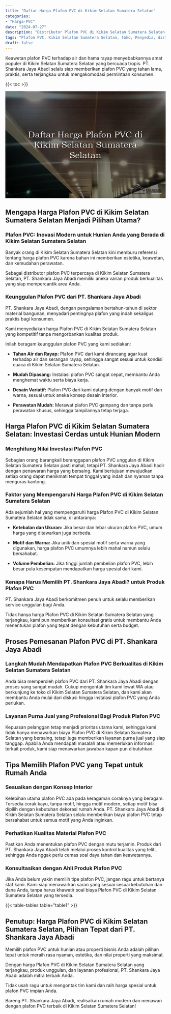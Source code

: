 ```yaml
---
title: "Daftar Harga Plafon PVC di Kikim Selatan Sumatera Selatan"
categories: 
- "Harga-PVC"
date: "2024-07-27"
description: "Distributor Plafon PVC di Kikim Selatan Sumatera Selatan untuk tempat tinggal, perkantoran, dan gerai. Material berkualitas, pilihan motif, pilihan warna menarik, dengan jasa penempatan ditangani oleh teknisi profesional serta kepastian resmi!|Servis penjualan Plafon PVC di Kikim Selatan Sumatera Selatan untuk kebutuhan hunian, perkantoran, maupun toko, dengan panel unggulan dan penempatan oleh tim ahli serta jaminan resmi.|Solusi Plafon PVC di Kikim Selatan Sumatera Selatan yang terbukti untuk tempat tinggal, perkantoran, serta gerai, bersama panel berkualitas dan pemasangan dikerjakan oleh tim berpengalaman serta garansi resmi.|Penyediaan Plafon PVC di Kikim Selatan Sumatera Selatan untuk hunian, kantor, dan ritel, beserta produk berkualitas dan instalasi dikerjakan oleh teknisi berpengalaman, dilengkapi beserta kepastian resmi.}"
tags: "Plafon PVC, Kikim Selatan Sumatera Selatan, toko, Penyedia, distributor"
draft: false
---
```


Keawetan plafon PVC terhadap air dan hama rayap menyebabkannya amat populer di Kikim Selatan Sumatera Selatan yang bercuaca tropis. PT. Shankara Jaya Abadi selalu siap memberikan plafon PVC yang tahan lama, praktis, serta terjangkau untuk mengakomodasi permintaan konsumen.

{{< toc >}}

![Daftar Harga Plafon PVC di Kikim Selatan Sumatera Selatan](/images/Harga-PVC/Daftar-Harga-Plafon-PVC-di-Kikim-Selatan-Sumatera-Selatan.png)


## Mengapa Harga Plafon PVC di Kikim Selatan Sumatera Selatan Menjadi Pilihan Utama?

### Plafon PVC: Inovasi Modern untuk Hunian Anda yang Berada di Kikim Selatan Sumatera Selatan

Banyak orang di Kikim Selatan Sumatera Selatan kini memburu referensi tentang harga plafon PVC karena bahan ini memberikan estetika, keawetan, dan kemudahan perawatan.

Sebagai distributor plafon PVC terpercaya di Kikim Selatan Sumatera Selatan, PT. Shankara Jaya Abadi memiliki aneka varian produk berkualitas yang siap mempercantik area Anda.

### Keunggulan Plafon PVC dari PT. Shankara Jaya Abadi

PT. Shankara Jaya Abadi, dengan pengalaman bertahun-tahun di sektor material bangunan, menyadari pentingnya plafon yang indah sekaligus praktis bagi konsumen.

Kami menyediakan harga Plafon PVC di Kikim Selatan Sumatera Selatan yang kompetitif tanpa mengorbankan kualitas produk.

Inilah beragam keunggulan plafon PVC yang kami sediakan:

- **Tahan Air dan Rayap:** Plafon PVC dari kami dirancang agar kuat terhadap air dan serangan rayap, sehingga sangat sesuai untuk kondisi cuaca di Kikim Selatan Sumatera Selatan.

- **Mudah Dipasang:** Instalasi plafon PVC sangat cepat, membantu Anda menghemat waktu serta biaya kerja.

- **Desain Variatif:** Plafon PVC dari kami datang dengan banyak motif dan warna, sesuai untuk aneka konsep desain interior.

- **Perawatan Mudah:** Merawat plafon PVC gampang dan tanpa perlu perawatan khusus, sehingga tampilannya tetap terjaga.

## Harga Plafon PVC di Kikim Selatan Sumatera Selatan: Investasi Cerdas untuk Hunian Modern

### Menghitung Nilai Investasi Plafon PVC

Sebagian orang barangkali beranggapan plafon PVC unggulan di Kikim Selatan Sumatera Selatan pasti mahal, tetapi PT. Shankara Jaya Abadi hadir dengan penawaran harga yang bersaing. Kami bertujuan mewujudkan setiap orang dapat menikmati tempat tinggal yang indah dan nyaman tanpa menguras kantong.

### Faktor yang Mempengaruhi Harga Plafon PVC di Kikim Selatan Sumatera Selatan

Ada sejumlah hal yang mempengaruhi harga Plafon PVC di Kikim Selatan Sumatera Selatan tidak sama, di antaranya:

- **Ketebalan dan Ukuran:** Jika besar dan lebar ukuran plafon PVC, umum harga yang ditawarkan juga berbeda.

- **Motif dan Warna:** Jika unik dan spesial motif serta warna yang digunakan, harga plafon PVC umumnya lebih mahal namun selalu bersahabat.

- **Volume Pembelian:** Jika tinggi jumlah pembelian plafon PVC, lebih besar pula kesempatan mendapatkan harga spesial dari kami.

### Kenapa Harus Memilih PT. Shankara Jaya Abadi? untuk Produk Plafon PVC

PT. Shankara Jaya Abadi berkomitmen penuh untuk selalu memberikan service unggulan bagi Anda.

Tidak hanya harga Plafon PVC di Kikim Selatan Sumatera Selatan yang terjangkau, kami pun memberikan konsultasi gratis untuk membantu Anda menentukan plafon yang tepat dengan kebutuhan serta budget.

## Proses Pemesanan Plafon PVC di PT. Shankara Jaya Abadi

### Langkah Mudah Mendapatkan Plafon PVC Berkualitas di Kikim Selatan Sumatera Selatan

Anda bisa memperoleh plafon PVC dari PT. Shankara Jaya Abadi dengan proses yang sangat mudah. Cukup mengontak tim kami lewat WA atau berkunjung ke toko di Kikim Selatan Sumatera Selatan, dan kami akan membantu Anda mulai dari diskusi hingga instalasi plafon PVC yang Anda perlukan.

### Layanan Purna Jual yang Profesional Bagi Produk Plafon PVC

Kepuasan pelanggan tetap menjadi prioritas utama kami, sehingga kami tidak hanya menawarkan biaya Plafon PVC di Kikim Selatan Sumatera Selatan yang bersaing, tetapi juga memberikan layanan purna jual yang siap tanggap. Apabila Anda mendapati masalah atau memerlukan informasi terkait produk, kami siap menawarkan jawaban kapan pun dibutuhkan.

## Tips Memilih Plafon PVC yang Tepat untuk Rumah Anda

### Sesuaikan dengan Konsep Interior

Kelebihan utama plafon PVC ada pada keragaman coraknya yang beragam. Tersedia corak kayu, tanpa motif, hingga motif modern, setiap motif bisa dipilih dengan kebutuhan dekorasi rumah Anda. PT. Shankara Jaya Abadi di Kikim Selatan Sumatera Selatan selalu memberikan biaya plafon PVC tetap bersahabat untuk semua motif yang Anda inginkan.

### Perhatikan Kualitas Material Plafon PVC

Pastikan Anda menentukan plafon PVC dengan mutu terjamin. Produk dari PT. Shankara Jaya Abadi telah melalui proses kontrol kualitas yang teliti, sehingga Anda nggak perlu cemas soal daya tahan dan keawetannya.

### Konsultasikan dengan Ahli Produk Plafon PVC

Jika Anda belum yakin memilih tipe plafon PVC, jangan ragu untuk bertanya staf kami. Kami siap menawarkan saran yang sesuai sesuai kebutuhan dan dana Anda, tanpa harus khawatir soal biaya Plafon PVC di Kikim Selatan Sumatera Selatan yang tersedia.

{{< table-tables table="table1" >}}

## Penutup: Harga Plafon PVC di Kikim Selatan Sumatera Selatan, Pilihan Tepat dari PT. Shankara Jaya Abadi

Memilih plafon PVC untuk hunian atau properti bisnis Anda adalah pilihan tepat untuk meraih rasa nyaman, estetika, dan nilai properti yang maksimal.

Dengan harga Plafon PVC di Kikim Selatan Sumatera Selatan yang terjangkau, produk unggulan, dan layanan profesional, PT. Shankara Jaya Abadi adalah mitra terbaik Anda.

Tidak usah ragu untuk mengontak tim kami dan raih harga spesial untuk plafon PVC impian Anda.

Bareng PT. Shankara Jaya Abadi, realisaikan rumah modern dan menawan dengan plafon PVC terbaik di Kikim Selatan Sumatera Selatan!